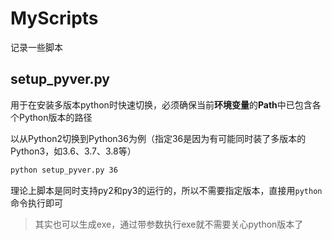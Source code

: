 # MyScripts

记录一些脚本

## setup_pyver.py

用于在安装多版本python时快速切换，必须确保当前**环境变量**的**Path**中已包含各个Python版本的路径

以从Python2切换到Python36为例（指定36是因为有可能同时装了多版本的Python3，如3.6、3.7、3.8等）

```cmd
python setup_pyver.py 36
```

理论上脚本是同时支持py2和py3的运行的，所以不需要指定版本，直接用`python`命令执行即可

> 其实也可以生成exe，通过带参数执行exe就不需要关心python版本了
